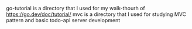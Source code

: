 go-tutorial is a directory that I used for my walk-thourh of https://go.dev/doc/tutorial/
mvc is a directory that I used for studying MVC pattern and basic todo-api server development
